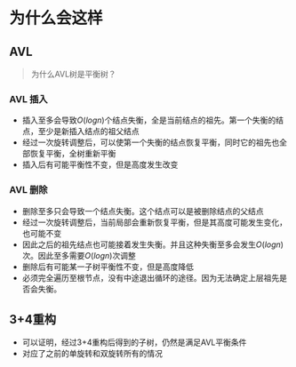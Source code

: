 为什么会这样
===========

## AVL

> 为什么AVL树是平衡树？

### AVL 插入
+ 插入至多会导致$O(logn)$个结点失衡，全是当前结点的祖先。第一个失衡的结点，至少是新插入结点的祖父结点
+ 经过一次旋转调整后，可以使第一个失衡的结点恢复平衡，同时它的祖先也全部恢复平衡，全树重新平衡
+ 插入后有可能平衡性不变，但是高度发生改变


### AVL 删除
+ 删除至多只会导致一个结点失衡。这个结点可以是被删除结点的父结点
+ 经过一次旋转调整后，当前局部会重新恢复平衡，但是其高度可能发生变化，也可能不变
+ 因此之后的祖先结点也可能接着发生失衡。并且这种失衡至多会发生$O(logn)$次。因此至多需要$O(logn)$次调整
+ 删除后有可能某一子树平衡性不变，但是高度降低
+ 必须完全遍历至根节点，没有中途退出循环的途径。因为无法确定上层祖先是否会失衡。

## 3+4重构
+ 可以证明，经过3+4重构后得到的子树，仍然是满足AVL平衡条件
+ 对应了之前的单旋转和双旋转所有的情况
